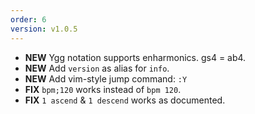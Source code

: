 ```yaml
---
order: 6
version: v1.0.5
---
```

- **NEW** Ygg notation supports enharmonics. gs4 = ab4.
- **NEW** Add `version` as alias for `info`.
- **NEW** Add vim-style jump command: `:Y`
- **FIX** `bpm;120` works instead of `bpm 120`.
- **FIX** `1 ascend` & `1 descend` works as documented.
